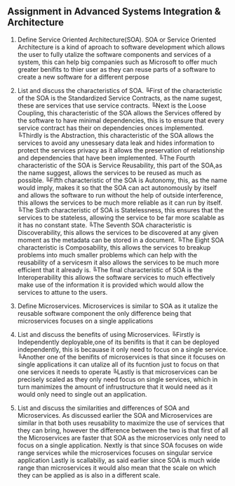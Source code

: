 ## Assignment in Advanced Systems Integration & Architecture
1. Define Service Oriented Architecture(SOA).
SOA or Service Oriented Architecture is a kind of aproach to software development which allows the user to
fully utalize the software components and services of a system, this can help big companies such as Microsoft 
to offer much greater benifits to thier user as they can reuse parts of a software to create a new software for a
different perpose

2. List and discuss the characteristics of SOA.
╚First of the characteristic of the SOA is the Standardized Service Contracts, as the name sugest, these are services
that use service contracts.
╚Next is the Loose Coupling, this characteristic of the SOA allows the Services offered by the software to have 
minimal dependencies, this is to ensure that every service contract has their on dependencies onces implemented.
╚Thirdly is the Abstraction, this characteristic of the SOA allows the services to avoid any unessesary data leak
and hides information to protect the services privacy as it allows the preservation of relationship and dependencies
that have been implemented.
╚The Fourth characteristic of the SOA is Service Reusability, this part of the SOA,as the name suggest, allows the services 
to be reused as much as possible.
╚Fifth characteristic of the SOA is Autonomy, this, as the name would imply, makes it so that the SOA can act autonomously
by itself and allows the software to run without the help of outside interference, this allows the services to be much more
reliable as it can run by itself.
╚The Sixth characteristic of SOA is Statelessness, this ensures that the services to be stateless, allowing the service to be far
more scalable as it has no constant state.
╚The Seventh SOA characteristic is Discoverability, this allows the services to be discovered at any given moment as the 
metadata can be stored in a document.
╚The Eight SOA characteristic is Composability, this allows the services to breakup problems into much smaller problems
which can help with the reusability of a servicesm it also allows the services to be much more efficient that it already is.
╚The final characteristic of SOA is the Interoperability this allows the software services to much effectively make use
of the information  it is provided which would allow the services to attune to the users.

3. Define Microservices.
Microservices is similar to SOA as it utalize the reusable software component the only difference being that microservices
focuses on a single applications

4. List and discuss the benefits of using Microservices.
╚Firstly is Independently deployable,one of its benifits is that it can be deployed independently, this is becauase it only 
need to focus on a single service.
╚Another one of the benifits of microservices is that since it focuses on single applications it can utalize all of its 
fucntion just to focus on that one services it needs to operate
╚Lastly is that microservices can be precisely scaled as they only need focus on single services, which  in turn manimizes
the amount of infrustructure that it would need as it would only need to single out an application.

5. List and discuss the similarities and differences of SOA and Microservices.
As discussed earlier the SOA and Microservices are similar in that both uses reusability to maximize the use of services that
they can bring, however the difference between the two is that first of all the Microservices are faster that SOA as the
microservices only need to focus on a single application.
Nextly is that since SOA focuses on wide range services while the microservices focuses on singular service application
Lastly is scallabiliy, as said earlier since SOA is much wide range than microservices it would also mean that the scale on which
they can be applied as is also in a different scale.

